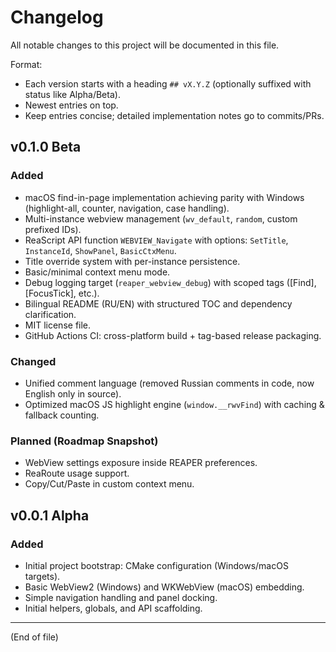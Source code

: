 # Changelog

All notable changes to this project will be documented in this file.

Format:
- Each version starts with a heading `## vX.Y.Z` (optionally suffixed with status like Alpha/Beta).
- Newest entries on top.
- Keep entries concise; detailed implementation notes go to commits/PRs.

## v0.1.0 Beta
### Added
- macOS find-in-page implementation achieving parity with Windows (highlight-all, counter, navigation, case handling).
- Multi-instance webview management (`wv_default`, `random`, custom prefixed IDs).
- ReaScript API function `WEBVIEW_Navigate` with options: `SetTitle`, `InstanceId`, `ShowPanel`, `BasicCtxMenu`.
- Title override system with per-instance persistence.
- Basic/minimal context menu mode.
- Debug logging target (`reaper_webview_debug`) with scoped tags ([Find], [FocusTick], etc.).
- Bilingual README (RU/EN) with structured TOC and dependency clarification.
- MIT license file.
- GitHub Actions CI: cross-platform build + tag-based release packaging.

### Changed
- Unified comment language (removed Russian comments in code, now English only in source).
- Optimized macOS JS highlight engine (`window.__rwvFind`) with caching & fallback counting.

### Planned (Roadmap Snapshot)
- WebView settings exposure inside REAPER preferences.
- ReaRoute usage support.
- Copy/Cut/Paste in custom context menu.

## v0.0.1 Alpha
### Added
- Initial project bootstrap: CMake configuration (Windows/macOS targets).
- Basic WebView2 (Windows) and WKWebView (macOS) embedding.
- Simple navigation handling and panel docking.
- Initial helpers, globals, and API scaffolding.

---

(End of file)
